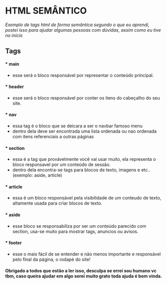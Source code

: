 # HTML SEMÂNTICO
*Exemplo de tags html de forma semântica segundo o que eu aprendi, postei isso para ajudar algumas pessoas com dúvidas, assim como eu tive no início*

## Tags
#### * main
  * esse será o bloco responsável por representar o conteúdo principal.
#### * header
  * esse será o bloco responsável por conter os itens do cabeçalho do seu site.
#### * nav
  * essa tag é o bloco que se deicara a ser o navbar famoso menu
  * dentro dela deve ser encontrada uma lista ordenada ou nao ordenada com itens referenciais a outras páginas

#### * section
  * essa é a tag que provávelmente você vai usar muito, ela representa o bloco responsavel por um conteúdo de sessão.
  * dentro dela encontra-se tags para blocos de texto, imagens e etc.. (exemplo: aside, article)

#### * article
  * essa é um bloco responsável pela visibilidade de um conteudo de texto, altamente usada para criar blocos de texto.

#### * aside
  * esse bloco se responsabiliza por ser um conteúdo parecido com section, usa-se muito para mostrar tags, anuncios ou avisos.
 
#### * footer
  * esse o mais fácil de se entender e não menos importante e responsável pelo final da página, o rodapé do site!
 
#### Obrigado a todos que estão a ler isso, desculpa se errei sou humano vc tbm, caso queira ajudar em algo serei muito grato toda ajuda é bem vinda.
